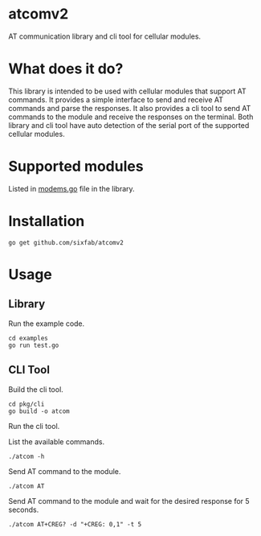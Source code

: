 # atcomv2 
AT communication library and cli tool for cellular modules.

# What does it do?
This library is intended to be used with cellular modules that support AT commands. It provides a simple interface to send and receive AT commands and parse the responses. It also provides a cli tool to send AT commands to the module and receive the responses on the terminal. Both library and cli tool have auto detection of the serial port of the supported cellular modules.

# Supported modules
Listed in [modems.go](https://github.com/sixfab/atcomv2/blob/master/modems.go) file in the library.

# Installation
```
go get github.com/sixfab/atcomv2
```

# Usage
## Library
Run the example code.

```
cd examples
go run test.go
```

## CLI Tool
Build the cli tool.

```
cd pkg/cli
go build -o atcom
```

Run the cli tool. 

List the available commands.
```
./atcom -h
```

Send AT command to the module.
```
./atcom AT
```

Send AT command to the module and wait for the desired response for 5 seconds.
```
./atcom AT+CREG? -d "+CREG: 0,1" -t 5
```
